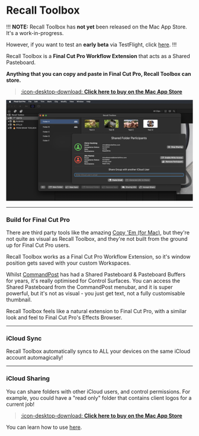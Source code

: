 # Recall Toolbox

!!!
**NOTE:** Recall Toolbox has **not yet** been released on the Mac App Store. It's a work-in-progress.

However, if you want to test an **early beta** via TestFlight, click [here](https://testflight.apple.com/join/FQTM8nUS).
!!!

Recall Toolbox is a **Final Cut Pro Workflow Extension** that acts as a Shared Pasteboard.

**Anything that you can copy and paste in Final Cut Pro, Recall Toolbox can store.**

> [:icon-desktop-download: **Click here to buy on the Mac App Store**](https://apps.apple.com/us/app/recall-toolbox/id6448816971)

![Recall Toolbox Workflow Extension](/static/frontpage.png)

---

### Build for Final Cut Pro

There are third party tools like the amazing [Copy 'Em ​(for Mac)](https://apprywhere.com/ce-mac.html), but they're not quite as visual as Recall Toolbox, and they're not built from the ground up for Final Cut Pro users.

Recall Toolbox works as a Final Cut Pro Workflow Extension, so it's window position gets saved with your custom Workspaces.

Whilst [CommandPost](https://commandpost.io) has had a Shared Pasteboard & Pasteboard Buffers for years, it's really optimised for Control Surfaces. You can access the Shared Pasteboard from the CommandPost menubar, and it is super powerful, but it's not as visual - you just get text, not a fully customisable thumbnail.

Recall Toolbox feels like a natural extension to Final Cut Pro, with a similar look and feel to Final Cut Pro's Effects Browser.

---

### iCloud Sync

Recall Toolbox automatically syncs to ALL your devices on the same iCloud account automagically!

---

### iCloud Sharing

You can share folders with other iCloud users, and control permissions. For example, you could have a "read only" folder that contains client logos for a current job!

> [:icon-desktop-download: **Click here to buy on the Mac App Store**](https://apps.apple.com/us/app/recall-toolbox/id6449526499)

You can learn how to use [here](https://recalltoolbox.io/how-to-use/).